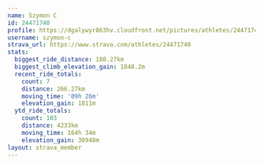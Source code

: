 ```yaml
---
name: Szymon C
id: 24471740
profile: https://dgalywyr863hv.cloudfront.net/pictures/athletes/24471740/7213253/3/large.jpg
username: szymon-c
strava_url: https://www.strava.com/athletes/24471740
stats:
  biggest_ride_distance: 180.27km
  biggest_climb_elevation_gain: 1848.2m
  recent_ride_totals:
    count: 7
    distance: 266.27km
    moving_time: '09h 26m'
    elevation_gain: 1811m
  ytd_ride_totals:
    count: 103
    distance: 4233km
    moving_time: 164h 34m
    elevation_gain: 30948m
layout: strava_member
--- 
```

